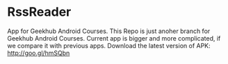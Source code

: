 # RssReader
App for Geekhub Android Courses. This Repo is just anoher branch for Geekhub Android Courses. Current app is bigger and more complicated, if we compare it with previous apps.
Download the latest version of APK: http://goo.gl/hmSQbn
